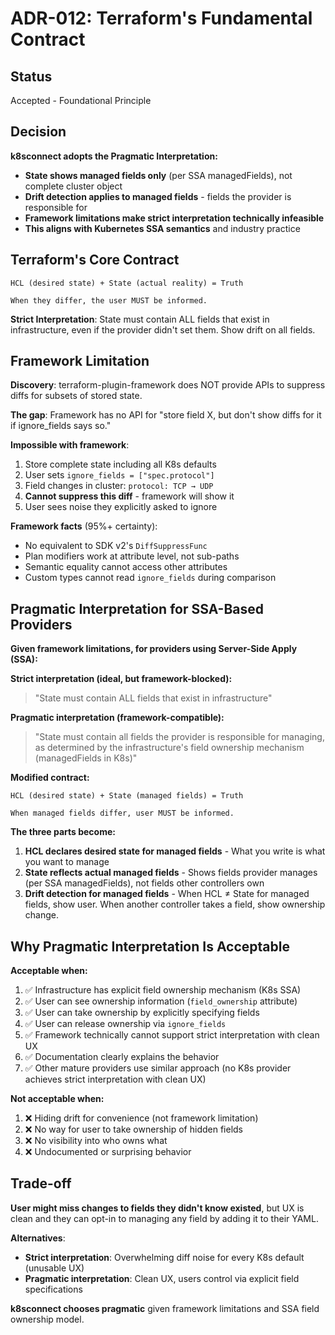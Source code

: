 # ADR-012: Terraform's Fundamental Contract

## Status
Accepted - Foundational Principle

## Decision

**k8sconnect adopts the Pragmatic Interpretation:**

- **State shows managed fields only** (per SSA managedFields), not complete cluster object
- **Drift detection applies to managed fields** - fields the provider is responsible for
- **Framework limitations make strict interpretation technically infeasible**
- **This aligns with Kubernetes SSA semantics** and industry practice

## Terraform's Core Contract

```
HCL (desired state) + State (actual reality) = Truth

When they differ, the user MUST be informed.
```

**Strict Interpretation**: State must contain ALL fields that exist in infrastructure, even if the provider didn't set them. Show drift on all fields.


## Framework Limitation

**Discovery**: terraform-plugin-framework does NOT provide APIs to suppress diffs for subsets of stored state.

**The gap**: Framework has no API for "store field X, but don't show diffs for it if ignore_fields says so."

**Impossible with framework**:
1. Store complete state including all K8s defaults
2. User sets `ignore_fields = ["spec.protocol"]`
3. Field changes in cluster: `protocol: TCP → UDP`
4. **Cannot suppress this diff** - framework will show it
5. User sees noise they explicitly asked to ignore

**Framework facts** (95%+ certainty):
- No equivalent to SDK v2's `DiffSuppressFunc`
- Plan modifiers work at attribute level, not sub-paths
- Semantic equality cannot access other attributes
- Custom types cannot read `ignore_fields` during comparison

## Pragmatic Interpretation for SSA-Based Providers

**Given framework limitations, for providers using Server-Side Apply (SSA):**

**Strict interpretation (ideal, but framework-blocked):**
> "State must contain ALL fields that exist in infrastructure"

**Pragmatic interpretation (framework-compatible):**
> "State must contain all fields the provider is responsible for managing, as determined by the infrastructure's field ownership mechanism (managedFields in K8s)"

**Modified contract:**

```
HCL (desired state) + State (managed fields) = Truth

When managed fields differ, user MUST be informed.
```

**The three parts become:**

1. **HCL declares desired state for managed fields** - What you write is what you want to manage
2. **State reflects actual managed fields** - Shows fields provider manages (per SSA managedFields), not fields other controllers own
3. **Drift detection for managed fields** - When HCL ≠ State for managed fields, show user. When another controller takes a field, show ownership change.

## Why Pragmatic Interpretation Is Acceptable

**Acceptable when:**
1. ✅ Infrastructure has explicit field ownership mechanism (K8s SSA)
2. ✅ User can see ownership information (`field_ownership` attribute)
3. ✅ User can take ownership by explicitly specifying fields
4. ✅ User can release ownership via `ignore_fields`
5. ✅ Framework technically cannot support strict interpretation with clean UX
6. ✅ Documentation clearly explains the behavior
7. ✅ Other mature providers use similar approach (no K8s provider achieves strict interpretation with clean UX)

**Not acceptable when:**
1. ❌ Hiding drift for convenience (not framework limitation)
2. ❌ No way for user to take ownership of hidden fields
3. ❌ No visibility into who owns what
4. ❌ Undocumented or surprising behavior

## Trade-off

**User might miss changes to fields they didn't know existed**, but UX is clean and they can opt-in to managing any field by adding it to their YAML.

**Alternatives**:
- **Strict interpretation**: Overwhelming diff noise for every K8s default (unusable UX)
- **Pragmatic interpretation**: Clean UX, users control via explicit field specifications

**k8sconnect chooses pragmatic** given framework limitations and SSA field ownership model.

